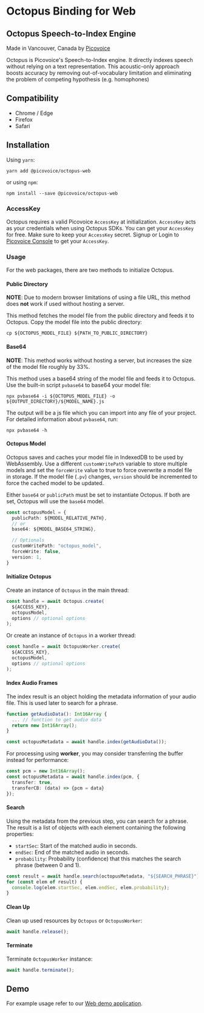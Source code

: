 # Octopus Binding for Web

## Octopus Speech-to-Index Engine

Made in Vancouver, Canada by [Picovoice](https://picovoice.ai)

Octopus is Picovoice's Speech-to-Index engine. It directly indexes speech without relying on a text representation. This
acoustic-only approach boosts accuracy by removing out-of-vocabulary limitation and eliminating the problem of competing
hypothesis (e.g. homophones)

## Compatibility

- Chrome / Edge
- Firefox
- Safari

## Installation

Using `yarn`:

```console
yarn add @picovoice/octopus-web
```

or using `npm`:

```console
npm install --save @picovoice/octopus-web
```

### AccessKey

Octopus requires a valid Picovoice `AccessKey` at initialization. `AccessKey` acts as your credentials when using Octopus SDKs.
You can get your `AccessKey` for free. Make sure to keep your `AccessKey` secret.
Signup or Login to [Picovoice Console](https://console.picovoice.ai/) to get your `AccessKey`.

### Usage

For the web packages, there are two methods to initialize Octopus.

#### Public Directory

**NOTE**: Due to modern browser limitations of using a file URL, this method does __not__ work if used without hosting a server.

This method fetches the model file from the public directory and feeds it to Octopus. Copy the model file into the public directory:

```console
cp ${OCTOPUS_MODEL_FILE} ${PATH_TO_PUBLIC_DIRECTORY}
```

#### Base64

**NOTE**: This method works without hosting a server, but increases the size of the model file roughly by 33%.

This method uses a base64 string of the model file and feeds it to Octopus. Use the built-in script `pvbase64` to
base64 your model file:

```console
npx pvbase64 -i ${OCTOPUS_MODEL_FILE} -o ${OUTPUT_DIRECTORY}/${MODEL_NAME}.js
```

The output will be a js file which you can import into any file of your project. For detailed information about `pvbase64`,
run:

```console
npx pvbase64 -h
```

#### Octopus Model

Octopus saves and caches your model file in IndexedDB to be used by WebAssembly. Use a different `customWritePath` variable
to store multiple models and set the `forceWrite` value to true to force overwrite a model file in storage.
If the model file (`.pv`) changes, `version` should be incremented to force the cached model to be updated.

Either `base64` or `publicPath` must be set to instantiate Octopus. If both are set, Octopus will use the `base64` model.

```typescript
const octopusModel = {
  publicPath: ${MODEL_RELATIVE_PATH},
  // or
  base64: ${MODEL_BASE64_STRING},

  // Optionals
  customWritePath: "octopus_model",
  forceWrite: false,
  version: 1,
}
```

#### Initialize Octopus

Create an instance of `Octopus` in the main thread:

```typescript
const handle = await Octopus.create(
  ${ACCESS_KEY},
  octopusModel,
  options // optional options
);
```

Or create an instance of `Octopus` in a worker thread:

```typescript
const handle = await OctopusWorker.create(
  ${ACCESS_KEY},
  octopusModel,
  options // optional options
);
```

#### Index Audio Frames

The index result is an object holding the metadata information of your audio file. This is used later
to search for a phrase.

```typescript
function getAudioData(): Int16Array {
  ... // function to get audio data
  return new Int16Array();
}

const octopusMetadata = await handle.index(getAudioData());
```

For processing using **worker**, you may consider transferring the buffer instead for performance:

```typescript
const pcm = new Int16Array();
const octopusMetadata = await handle.index(pcm, {
  transfer: true,
  transferCB: (data) => {pcm = data}
});
```

#### Search

Using the metadata from the previous step, you can search for a phrase. The result is a list of objects
with each element containing the following properties:

- `startSec`: Start of the matched audio in seconds.
- `endSec`: End of the matched audio in seconds.
- `probability`:  Probability (confidence) that this matches the search phrase (between 0 and 1).

```typescript
const result = await handle.search(octopusMetadata, "${SEARCH_PHRASE}");
for (const elem of result) {
  console.log(elem.startSec, elem.endSec, elem.probability);
}
```

#### Clean Up

Clean up used resources by `Octopus` or `OctopusWorker`:

```typescript
await handle.release();
```

#### Terminate

Terminate `OctopusWorker` instance:

```typescript
await handle.terminate();
```

## Demo

For example usage refer to our [Web demo application](https://github.com/Picovoice/octopus/tree/master/demo/web).
